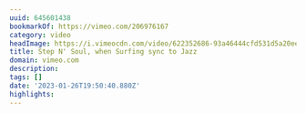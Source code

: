 ```yaml
---
uuid: 645601438
bookmarkOf: https://vimeo.com/206976167
category: video
headImage: https://i.vimeocdn.com/video/622352686-93a46444cfd531d5a20ee6bf649bfe699bd2118a791caf83d2c8fafee876eaac-d?f=webp
title: Step N' Soul, when Surfing sync to Jazz
domain: vimeo.com
description: 
tags: []
date: '2023-01-26T19:50:40.880Z'
highlights: 
---
```




